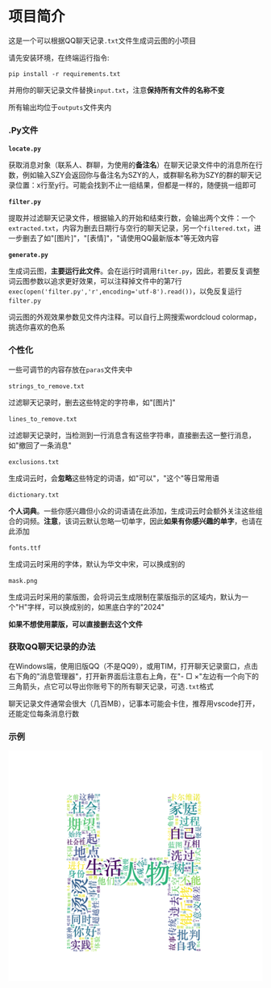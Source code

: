 # 项目简介

这是一个可以根据QQ聊天记录`.txt`文件生成词云图的小项目

请先安装环境，在终端运行指令:

```
pip install -r requirements.txt
```

并用你的聊天记录文件替换`input.txt`，注意**保持所有文件的名称不变**

所有输出均位于`outputs`文件夹内

### .Py文件

**`locate.py`**

获取消息对象（联系人、群聊，为使用的**备注名**）在聊天记录文件中的消息所在行数，例如输入SZY会返回你与备注名为SZY的人，或群聊名称为SZY的群的聊天记录位置：x行至y行。可能会找到不止一组结果，但都是一样的，随便挑一组即可

**`filter.py`**

提取并过滤聊天记录文件，根据输入的开始和结束行数，会输出两个文件：一个`extracted.txt`，内容为删去日期行与空行的聊天记录，另一个`filtered.txt`，进一步删去了如"[图片]"，"[表情]"，"请使用QQ最新版本"等无效内容

**`generate.py`**

生成词云图，**主要运行此文件**。会在运行时调用`filter.py`，因此，若要反复调整词云图参数以追求更好效果，可以注释掉文件中的第7行 `exec(open('filter.py','r',encoding='utf-8').read())`，以免反复运行`filter.py`

词云图的外观效果参数见文件内注释。可以自行上网搜索wordcloud colormap，挑选你喜欢的色系

### 个性化

一些可调节的内容存放在`paras`文件夹中

`strings_to_remove.txt`

过滤聊天记录时，删去这些特定的字符串，如"[图片]"

`lines_to_remove.txt`

过滤聊天记录时，当检测到一行消息含有这些字符串，直接删去这一整行消息，如"撤回了一条消息"

`exclusions.txt`

生成词云时，会**忽略**这些特定的词语，如"可以"，"这个"等日常用语

`dictionary.txt`

**个人词典**。一些你感兴趣但小众的词语请在此添加，生成词云时会额外关注这些组合的词频。**注意**，该词云默认忽略一切单字，因此**如果有你感兴趣的单字**，也请在此添加

`fonts.ttf`

生成词云时采用的字体，默认为华文中宋，可以换成别的

`mask.png`

生成词云时采用的蒙版图，会将词云生成限制在蒙版指示的区域内，默认为一个"H"字样，可以换成别的，如黑底白字的"2024"

**如果不想使用蒙版，可以直接删去这个文件**

### 获取QQ聊天记录的办法

在Windows端，使用旧版QQ（不是QQ9），或用TIM，打开聊天记录窗口，点击右下角的"消息管理器"，打开新界面后注意右上角，在"- □ ×"左边有一个向下的三角箭头，点它可以导出你账号下的所有聊天记录，可选`.txt`格式

聊天记录文件通常会很大（几百MB），记事本可能会卡住，推荐用vscode打开，还能定位每条消息行数

### 示例

![image text](https://github.com/Enderpeanut-SZY/chat_log-2-wordcloud/blob/main/outputs/wordcloud.png)
